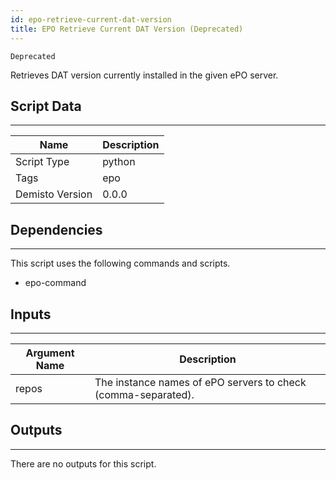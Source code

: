 ```yaml
---
id: epo-retrieve-current-dat-version
title: EPO Retrieve Current DAT Version (Deprecated)
---
```


`Deprecated`

Retrieves DAT version currently installed in the given ePO server.

## Script Data
---

| **Name** | **Description** |
| --- | --- |
| Script Type | python |
| Tags | epo |
| Demisto Version | 0.0.0 |

## Dependencies
---
This script uses the following commands and scripts.
* epo-command

## Inputs
---

| **Argument Name** | **Description** |
| --- | --- |
| repos | The instance names of ePO servers to check (comma-separated). |

## Outputs
---
There are no outputs for this script.
